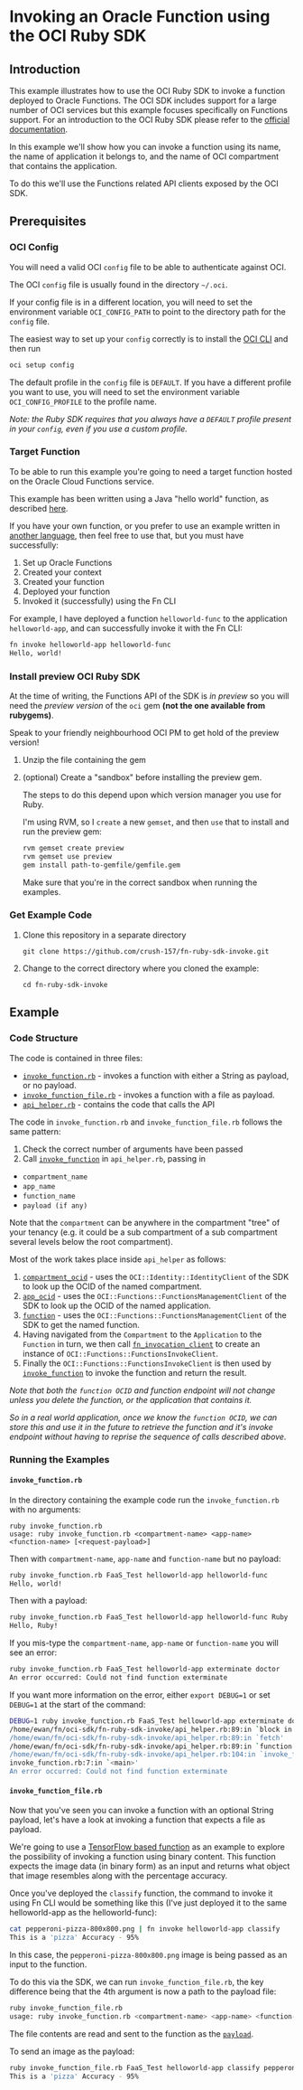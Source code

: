 # Invoking an Oracle Function using the OCI Ruby SDK

## Introduction

This example illustrates how to use the OCI Ruby SDK to invoke a function
deployed to Oracle Functions.  The OCI SDK includes support for a large number
of OCI services but this example focuses specifically on Functions support.
For an introduction to the OCI Ruby SDK please refer to the [official
documentation](https://docs.cloud.oracle.com/iaas/Content/API/SDKDocs/rubysdk.htm).

In this example we'll show how you can invoke a function using its name, the
name of application it belongs to, and the name of OCI compartment that contains the
application.

To do this we'll use the Functions related API clients exposed by the OCI SDK.

## Prerequisites

### OCI Config

You will need a valid OCI `config` file to be able to authenticate against OCI.

The OCI `config` file is usually found in the directory `~/.oci`.

If your config file is in a different location, you will need to set the environment variable `OCI_CONFIG_PATH` to point to the directory path for the `config` file.

The easiest way to set up your `config` correctly is to install the [OCI CLI](https://docs.cloud.oracle.com/iaas/Content/API/SDKDocs/cliinstall.htm) and then run
```bash
oci setup config
```

The default profile in the `config` file is `DEFAULT`.  If you have a different profile you want to use, you will need to set the environment variable `OCI_CONFIG_PROFILE` to the profile name.

_Note: the Ruby SDK requires that you always have a `DEFAULT` profile present in your `config`, even if you use a custom profile._

### Target Function

To be able to run this example you're going to need a target function hosted on the Oracle Cloud Functions service.

This example has been written using a Java "hello world" function, as described [here](https://github.com/abhirockzz/oracle-functions-hello-worlds). 

If you have your own function, or you prefer to use an example written in [another language](https://github.com/abhirockzz/oracle-functions-hello-worlds), then feel free to use that, but you must have successfully:
1. Set up Oracle Functions
2. Created your context
3. Created your function
4. Deployed your function
5. Invoked it (successfully) using the Fn CLI

For example, I have deployed a function `helloworld-func` to the application `helloworld-app`, and can successfully invoke it with the Fn CLI:

```bash
fn invoke helloworld-app helloworld-func
Hello, world!
```

### Install preview OCI Ruby SDK

At the time of writing, the Functions API of the SDK is _in preview_ so you will need the _preview version_ of the `oci` gem **(not the one available from rubygems)**.

Speak to your friendly neighbourhood OCI PM to get hold of the preview version!

1. Unzip the file containing the gem
2. (optional) Create a "sandbox" before installing the preview gem.

   The steps to do this depend upon which version manager you use for Ruby.

   I'm using RVM, so I `create` a new `gemset`, and then `use` that to install and run the preview gem:
   ```bash
   rvm gemset create preview
   rvm gemset use preview
   gem install path-to-gemfile/gemfile.gem
   ```
   Make sure that you're in the correct sandbox when running the examples.

### Get Example Code
1. Clone this repository in a separate directory

   `git clone https://github.com/crush-157/fn-ruby-sdk-invoke.git`

2. Change to the correct directory where you cloned the example:

   `cd fn-ruby-sdk-invoke`

## Example

### Code Structure

The code is contained in three files:
- [`invoke_function.rb`](invoke_function.rb) - invokes a function with either a String as payload, or no payload.
- [`invoke_function_file.rb`](invoke_function_file.rb) - invokes a function with a file as payload.
- [`api_helper.rb`](api_helper.rb) - contains the code that calls the API

The code in `invoke_function.rb` and `invoke_function_file.rb` follows the same pattern:
1.  Check the correct number of arguments have been passed
2.  Call [`invoke_function`](api_helper.rb#L103) in `api_helper.rb`, passing in
- `compartment_name`
- `app_name`
- `function_name`
- `payload (if any)`

Note that the `compartment` can be anywhere in the compartment "tree" of your tenancy (e.g. it could be a sub compartment of a sub compartment several levels below the root compartment).

Most of the work takes place inside `api_helper` as follows:

1. [`compartment_ocid`](api_helper.rb#L39) - uses the `OCI::Identity::IdentityClient` of the SDK to look up the OCID of the named compartment.
2. [`app_ocid`](api_helper.rb#L64) - uses the `OCI::Functions::FunctionsManagementClient` of the SDK to look up the OCID of the named application.
3. [`function`](api_helper.rb#L86) - uses the `OCI::Functions::FunctionsManagementClient` of the SDK to get the named function.
4. Having navigated from the `Compartment` to the `Application` to the `Function` in turn, we then call [`fn_invocation_client`](api_helper.rb#L93) to create an instance of `OCI::Functions::FunctionsInvokeClient`.
5. Finally the `OCI::Functions::FunctionsInvokeClient` is then used by [`invoke_function`](api_helper.rb#L103) to invoke the function and return the result.

_Note that both the `function OCID` and function endpoint will not change unless you delete the function, or the application that contains it._

_So in a real world application, once we know the `function OCID`, we can store this and use it in the future to retrieve the function and it's invoke endpoint without having to reprise the sequence of calls described above._

### Running the Examples

#### `invoke_function.rb`

In the directory containing the example code run the `invoke_function.rb` with no arguments:
```
ruby invoke_function.rb
usage: ruby invoke_function.rb <compartment-name> <app-name> <function-name> [<request-payload>]
```

Then with `compartment-name`, `app-name` and `function-name` but no payload:
```bash
ruby invoke_function.rb FaaS_Test helloworld-app helloworld-func
Hello, world!
```

Then with a payload:
```bash
ruby invoke_function.rb FaaS_Test helloworld-app helloworld-func Ruby
Hello, Ruby!
```

If you mis-type the `compartment-name`, `app-name` or `function-name` you will see an error:
```bash
ruby invoke_function.rb FaaS_Test helloworld-app exterminate doctor
An error occurred: Could not find function exterminate
```

If you want more information on the error, either `export DEBUG=1` or set `DEBUG=1` at the start of the command:

```bash
DEBUG=1 ruby invoke_function.rb FaaS_Test helloworld-app exterminate doctor
/home/ewan/fn/oci-sdk/fn-ruby-sdk-invoke/api_helper.rb:89:in `block in function'
/home/ewan/fn/oci-sdk/fn-ruby-sdk-invoke/api_helper.rb:89:in `fetch'
/home/ewan/fn/oci-sdk/fn-ruby-sdk-invoke/api_helper.rb:89:in `function'
/home/ewan/fn/oci-sdk/fn-ruby-sdk-invoke/api_helper.rb:104:in `invoke_function'
invoke_function.rb:7:in `<main>'
An error occurred: Could not find function exterminate
```
#### `invoke_function_file.rb`

Now that you've seen you can invoke a function with an optional String payload, let's have a look at invoking a function that expects a file as payload.

We're going to use a [TensorFlow based function](https://github.com/abhirockzz/fn-hello-tensorflow)
as an example to explore the possibility of invoking a function using binary content.
This function expects the image data (in binary form) as an input and returns what object that image
resembles along with the percentage accuracy.

Once you've deployed the `classify` function, the command to invoke it using Fn
CLI would be something like this (I've just deployed it to the same helloworld-app as the helloworld-func):

```bash
cat pepperoni-pizza-800x800.png | fn invoke helloworld-app classify
This is a 'pizza' Accuracy - 95%
```

In this case, the `pepperoni-pizza-800x800.png` image is being passed as an input to the function.

To do this via the SDK, we can run `invoke_function_file.rb`, the key difference being that the 4th argument is now a path to the payload file:

```bash
ruby invoke_function_file.rb
usage: ruby invoke_function.rb <compartment-name> <app-name> <function-name> <request-payload-path>
```

The file contents are read and sent to the function as the [`payload`](invoke_function_file.rb#L11).

To send an image as the payload:
```bash
ruby invoke_function_file.rb FaaS_Test helloworld-app classify pepperoni-pizza-800x800.png
This is a 'pizza' Accuracy - 95%
```
